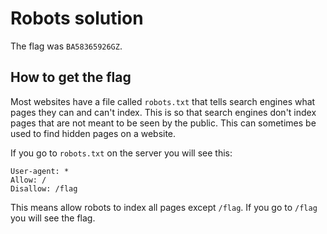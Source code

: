 # Robots solution

The flag was `BA58365926GZ`.

## How to get the flag

Most websites have a file called `robots.txt` that tells search engines what pages they can and can't index. This is so that search engines don't index pages that are not meant to be seen by the public. This can sometimes be used to find hidden pages on a website.

If you go to `robots.txt` on the server you will see this:

```
User-agent: *
Allow: /
Disallow: /flag
```

This means allow robots to index all pages except `/flag`. If you go to `/flag` you will see the flag.
